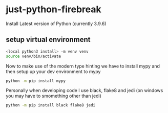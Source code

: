 # just-python-firebreak

Install Latest version of Python (currently 3.9.6)

## setup virtual environment

```bash
<local python3 install> -m venv venv
source venv/bin/activate
```

Now to make use of the modern type hinting we have to install mypy and then setup up your dev environment to mypy
```bash
python -m pip install mypy
```

Personally when developing code I use black, flake8 and jedi (on windows you may have to smomething other than jedi)
```bash
python -m pip install black flake8 jedi
```
